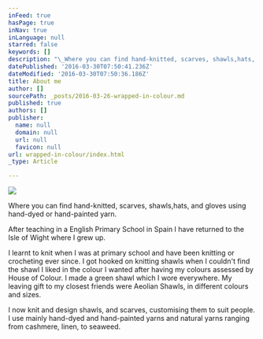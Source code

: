 ```yaml
---
inFeed: true
hasPage: true
inNav: true
inLanguage: null
starred: false
keywords: []
description: "\_Where you can find hand-knitted, scarves, shawls,hats, and gloves using hand-dyed or hand-painted yarn.   "
datePublished: '2016-03-30T07:50:41.236Z'
dateModified: '2016-03-30T07:50:36.186Z'
title: About me
author: []
sourcePath: _posts/2016-03-26-wrapped-in-colour.md
published: true
authors: []
publisher:
  name: null
  domain: null
  url: null
  favicon: null
url: wrapped-in-colour/index.html
_type: Article

---
```

![](https://the-grid-user-content.s3-us-west-2.amazonaws.com/acae0e16-40e7-4035-9fbc-8e9466548d93.jpg)

Where you can find hand-knitted, scarves, shawls,hats, and gloves using hand-dyed or hand-painted yarn. 

After teaching in a English Primary School in Spain I have returned to the Isle of Wight where I grew up.

I learnt to knit when I was at primary school and have been knitting or crocheting ever since. I got hooked on knitting shawls when I couldn't find the shawl I liked in the colour I wanted after having my colours assessed by House of Colour. I made a green shawl which I wore everywhere. My leaving gift to my closest friends were Aeolian Shawls, in different colours and sizes.

I now knit and design shawls, and scarves, customising them to suit people. I use mainly hand-dyed and hand-painted yarns and natural yarns ranging from cashmere, linen, to seaweed.